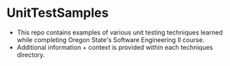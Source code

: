 # UnitTestSamples

- This repo contains examples of various unit testing techniques learned while completing Oregon State's 
  Software Engineering II course.
- Additional information + context is provided within each techniques
  directory.
